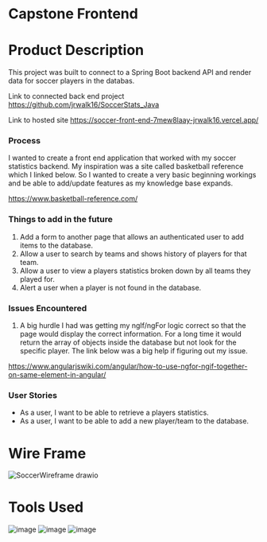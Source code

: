 # Capstone Frontend

# Product Description

This project was built to connect to a Spring Boot backend API and render data for soccer players in the databas.

Link to connected back end project https://github.com/jrwalk16/SoccerStats_Java

Link to hosted site https://soccer-front-end-7mew8laay-jrwalk16.vercel.app/


### Process

I wanted to create a front end application that worked with my soccer statistics backend. My inspiration was a site called basketball reference which I linked below. So I wanted to create a very basic beginning workings and be able to add/update features as my knowledge base expands.


https://www.basketball-reference.com/

### Things to add in the future

1. Add a form to another page that allows an authenticated user to add items to the database.
2. Allow a user to search by teams and shows history of players for that team.
3. Allow a user to view a players statistics broken down by all teams they played for.
4. Alert a user when a player is not found in the database.


### Issues Encountered

1. A big hurdle I had was getting my ngIf/ngFor logic correct so that the page would display the correct information. For a long time it would return the array of objects inside the database but not look for the specific player. The link below was a big help if figuring out my issue.

https://www.angularjswiki.com/angular/how-to-use-ngfor-ngif-together-on-same-element-in-angular/



### User Stories

* As a user, I want to be able to retrieve a players statistics.
* As a user, I want to be able to add a new player/team to the database.


# Wire Frame

![SoccerWireframe drawio](https://user-images.githubusercontent.com/77462898/156256159-05be11dd-8d78-4ea5-b2a3-f87a7e72f87c.png)


# Tools Used

![image](https://user-images.githubusercontent.com/77462898/156387876-695d8ac7-459f-4e2f-96a3-05f0ae39f149.png)
![image](https://user-images.githubusercontent.com/77462898/156388162-539163fd-74e0-4143-9928-a4d9b4d3a86f.png)
![image](https://user-images.githubusercontent.com/77462898/156401019-af9be284-eb91-4e16-97fb-55101501044f.png)

